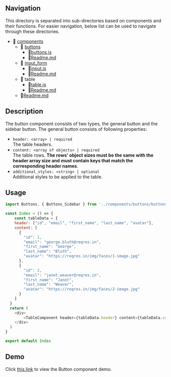 ## Navigation

This directory is separated into sub-directories based on components and their functions. For easier navigation, below list can be used to navigate through these directories. 

- 📁 [components](./components/)
    - 📁 [buttons](../buttons/)
        - 📄[buttons.js](../buttons/buttons.js)
        - 📄[Readme.md](../buttons/readme.md)
    - 📁 [input_form](../input_form/)
        - 📄[input.js](../input_form/input.js)
        - 📄[Readme.md](../input_form/readme.md)
    - 📁 table
        - 📄[table.js](./table.js)
        - 📄[Readme.md](./readme.md)
    - 📄[Readme.md](../readme.md)

## Description

The button component consists of two types, the general button and the sidebar button. The general button consists of following properties:
- `header: <array> | required` <br>
The table headers. 
- `content: <array of objects> | required` <br>
The table rows. **The rows' object sizes must be the same with the header array size and must contain keys that match the corresponding header names**.
- `additional_styles: <string> | optional` <br>
Additional styles to be applied to the table.

## Usage
```js
import Buttons, { Buttons_Sidebar } from '../components/buttons/buttons'

const Index = () => {
    const tableData = {
    header: ["id", "email", "first_name", "last_name", "avatar"],
    content: [
      {
        "id": 1,
        "email": "george.bluth@reqres.in",
        "first_name": "George",
        "last_name": "Bluth",
        "avatar": "https://reqres.in/img/faces/1-image.jpg"
      },
      {
        "id": 2,
        "email": "janet.weaver@reqres.in",
        "first_name": "Janet",
        "last_name": "Weaver",
        "avatar": "https://reqres.in/img/faces/2-image.jpg"
      }
    ]
  }
  return (
    <div>
        <TableComponent header={tableData.header} content={tableData.content} />
    </div>
  )
}

export default Index
```

## Demo
Click [this link](https://gtn-frontend.vercel.app/table) to view the Button component demo.
